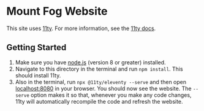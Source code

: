 # Mount Fog Website

This site uses [11ty](https://www.11ty.io/). For more information, see the [11ty docs](https://www.11ty.io/docs/).

## Getting Started

1. Make sure you have [node.js](https://nodejs.org/en/) (version 8 or greater) installed.
2. Navigate to this directory in the terminal and run `npm install`. This should install 11ty.
3. Also in the terminal, run `npx @11ty/eleventy --serve` and then open [localhost:8080](http://localhost:8080/) in your browser. You should now see the website. The `--serve` option makes it so that, whenever you make any code changes, 11ty will automatically recompile the code and refresh the website.
